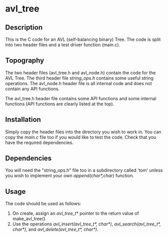 # avl_tree

## Description
This is the C code for an AVL (self-balancing binary) Tree. The code is split into two header files and a test driver function (main.c).

## Topography

The two header files (avl_tree.h and avl_node.h) contain the code for the AVL Tree. The third header file _string_ops.h_ contains some useful string operations.
The avl_node.h header file is all internal code and does not contain any API functions.

The avl_tree.h header file contains some API functions and some internal functions (API functions are clearly
listed at the top).

## Installation

Simply copy the header files into the directory you wish to work in. You can copy the *main.c* file too if you
would like to test the code.
Check that you have the required dependencies.

## Dependencies

You will need the "string_ops.h" file too in a subdirectory called 'tom' unless you wish to implement your own
_append(char*,char)_ function.

## Usage

The code should be used as follows:
1. On create, assign an _avl_tree_t*_ pointer to the return value of make_avl_tree().
2. Use the operations _avl_insert(avl_tree_t*, char*)_, _avl_search(avl_tree_t*, char*)_, and _avl_delete(avl_tree_t*, char*)_.
